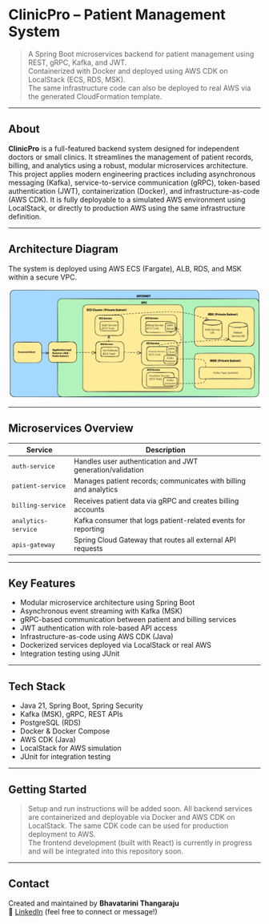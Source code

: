 # ClinicPro – Patient Management System

> A Spring Boot microservices backend for patient management using REST, gRPC, Kafka, and JWT.  
> Containerized with Docker and deployed using AWS CDK on LocalStack (ECS, RDS, MSK).  
> The same infrastructure code can also be deployed to real AWS via the generated CloudFormation template.

---

## About

**ClinicPro** is a full-featured backend system designed for independent doctors or small clinics. It streamlines the management of patient records, billing, and analytics using a robust, modular microservices architecture. This project applies modern engineering practices including asynchronous messaging (Kafka), service-to-service communication (gRPC), token-based authentication (JWT), containerization (Docker), and infrastructure-as-code (AWS CDK). It is fully deployable to a simulated AWS environment using LocalStack, or directly to production AWS using the same infrastructure definition.

---

## Architecture Diagram

The system is deployed using AWS ECS (Fargate), ALB, RDS, and MSK within a secure VPC.

![Architecture](docs/architecture.png)

---

## Microservices Overview

| Service            | Description                                                       |
|--------------------|-------------------------------------------------------------------|
| `auth-service`     | Handles user authentication and JWT generation/validation         |
| `patient-service`  | Manages patient records; communicates with billing and analytics  |
| `billing-service`  | Receives patient data via gRPC and creates billing accounts       |
| `analytics-service`| Kafka consumer that logs patient-related events for reporting     |
| `apis-gateway`     | Spring Cloud Gateway that routes all external API requests        |

---

## Key Features

- Modular microservice architecture using Spring Boot
- Asynchronous event streaming with Kafka (MSK)
- gRPC-based communication between patient and billing services
- JWT authentication with role-based API access
- Infrastructure-as-code using AWS CDK (Java)
- Dockerized services deployed via LocalStack or real AWS
- Integration testing using JUnit

---

## Tech Stack

- Java 21, Spring Boot, Spring Security
- Kafka (MSK), gRPC, REST APIs
- PostgreSQL (RDS)
- Docker & Docker Compose
- AWS CDK (Java)
- LocalStack for AWS simulation
- JUnit for integration testing

---

## Getting Started

> Setup and run instructions will be added soon. All backend services are containerized and deployable via Docker and AWS CDK on LocalStack. The same CDK code can be used for production deployment to AWS.  
> The frontend development (built with React) is currently in progress and will be integrated into this repository soon.

---

## Contact

Created and maintained by **Bhavatarini Thangaraju**  
📧 [LinkedIn](https://www.linkedin.com/in/bhavatarini-thangaraju/) (feel free to connect or message!)

